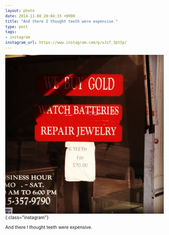 ```yaml
---
layout: photo
date: 2014-11-08 20:04:33 +0000
title: "And there I thought teeth were expensive."
type: post
tags:
- instagram
instagram_url: https://www.instagram.com/p/vJsf_3pt5p/
---
```


![Instagram - vJsf_3pt5p](/img/vJsf_3pt5p.jpg){:class="instagram"}

And there I thought teeth were expensive.
